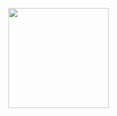 <p align="center">
  <img src="https://github.com/user-attachments/assets/55944a84-e307-41be-962a-95bb6960e2b9" width="200">
</p>
